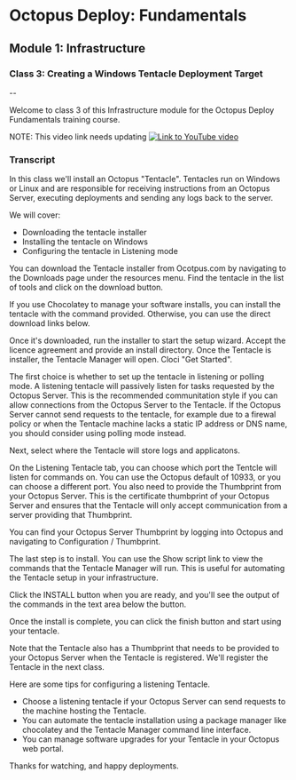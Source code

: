 # Octopus Deploy: Fundamentals
## Module 1: Infrastructure
### Class 3: Creating a Windows Tentacle Deployment Target

--

Welcome to class 3 of this Infrastructure module for the Octopus Deploy Fundamentals training course.

NOTE: This video link needs updating
[![Link to YouTube video](https://img.youtube.com/vi/HLpCodiH3Bc/0.jpg)](https://www.youtube.com/embed/HLpCodiH3Bc)

### Transcript

In this class we'll install an Octopus "Tentacle". Tentacles run on Windows or Linux and are responsible for receiving instructions from an Octopus Server, executing deployments and sending any logs back to the server.

We will cover:

- Downloading the tentacle installer
- Installing the tentacle on Windows
- Configuring the tentacle in Listening mode

You can download the Tentacle installer from Ocotpus.com by navigating to the Downloads page under the resources menu. Find the tentacle in the list of tools and click on the download button.

If you use Chocolatey to manage your software installs, you can install the tentacle with the command provided. Otherwise, you can use the direct download links below.

Once it's downloaded, run the installer to start the setup wizard. Accept the licence agreement and provide an install directory. Once the Tentacle is installer, the Tentacle Manager will open. Cloci "Get Started".

The first choice is whether to set up the tentacle in listening or polling mode. A listening tentacle will passively listen for tasks requested by the Octopus Server. This is the recommended communitation style if you can allow connections from the Octopus Server to the Tentacle. If the Octopus Server cannot send requests to the tentacle, for example due to a firewal policy or when the Tentacle machine lacks a static IP address or DNS name, you should consider using polling mode instead.

Next, select where the Tentacle will store logs and applicatons.

On the Listening Tentacle tab, you can choose which port the Tentcle will listen for commands on. You can use the Octopus default of 10933, or you can choose a different port. You also need to provide the Thumbprint from your Octopus Server. This is the certificate thumbprint of your Octopus Server and ensures that the Tentacle will only accept communication from a server providing that Thumbprint.

You can find your Octopus Server Thumbprint by logging into Octopus and navigating to Configuration / Thumbprint.

The last step is to install. You can use the Show script link to view the commands that the Tentacle Manager will run. This is useful for automating the Tentacle setup in your infrastructure.

Click the INSTALL button when you are ready, and you'll see the output of the commands in the text area below the button.

Once the install is complete, you can click the finish button and start using your tentacle.

Note that the Tentacle also has a Thumbprint that needs to be provided to your Octopus Server when the Tentacle is registered. We'll register the Tentacle in the next class.

Here are some tips for configuring a listening Tentacle.

- Choose a listening tentacle if your Octopus Server can send requests to the machine hosting the Tentacle.
- You can automate the tentacle installation using a package manager like chocolatey and the Tentacle Manager command line interface.
- You can manage software upgrades for your Tentacle in your Octopus web portal.

Thanks for watching, and happy deployments.